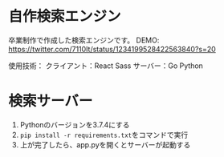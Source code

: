 # 自作検索エンジン
卒業制作で作成した検索エンジンです。
DEMO:
https://twitter.com/7110It/status/1234199528422563840?s=20

使用技術：
クライアント：React Sass
サーバー：Go Python

# 検索サーバー
1. Pythonのバージョンを3.7.4にする
2. `pip install -r requirements.txt`をコマンドで実行
3. 上が完了したら、app.pyを開くとサーバーが起動する
